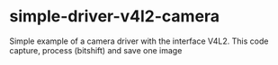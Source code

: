 # simple-driver-v4l2-camera
Simple example of a camera driver with the interface V4L2. This code capture, process (bitshift) and save one image
